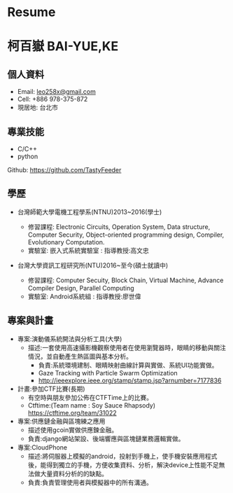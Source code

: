 **Resume**
===
# 柯百嶽 BAI-YUE,KE   

**個人資料**
---
- Email: leo258x@gmail.com
- Cell: +886 978-375-872
- 現居地: 台北市

**專業技能**
---
- C/C++
- python

Github: https://github.com/TastyFeeder

**學歷**
---
- 台灣師範大學電機工程學系(NTNU)2013~2016(學士)
    - 修習課程: Electronic Circuits, Operation System, Data structure, Computer Security,  Object-oriented programming design, Compiler,    Evolutionary Computation. 
    - 實驗室: 嵌入式系統實驗室 : 指導教授:高文忠
    
- 台灣大學資訊工程研究所(NTU)2016~至今(碩士就讀中)
    - 修習課程: Computer Secuity, Block Chain, Virtual Machine, Advance Compiler Design, Parallel Computing
    - 實驗室: Android系統組 : 指導教授:廖世偉

**專案與計畫**
---
- 專案:演動儀系統開法與分析工具(大學)
    - 描述:一套使用高速攝影機觀察使用者在使用瀏覽器時，眼睛的移動與關注情況，並自動產生熱區圖與基本分析。
        - 負責:系統環境建制、眼睛映射曲線計算與實做、系統UI功能實做。
        - Gaze Tracking with Particle Swarm Optimization
        - http://ieeexplore.ieee.org/stamp/stamp.jsp?arnumber=7177836
- 計畫:參加CTF比賽(長期)
    - 有空時與朋友參加公佈在CTFTime上的比賽。
    - Ctftime:(Team name : Soy Sauce Rhapsody) https://ctftime.org/team/31022
- 專案:供應鏈金融與區塊練之應用
    - 描述使用gcoin實做供應鍊金融。
    - 負責:django網站架設、後端響應與區塊鏈業務邏輯實做。
- 專案:CloudPhone
    - 描述:將伺服器上模擬的android，投射到手機上，使手機安裝應用程式後，能得到獨立的手機，方便收集資料、分析，解決device上性能不足無法做大量資料分析的的缺點。
    - 負責:負責管理使用者與模擬器中的所有溝通。
